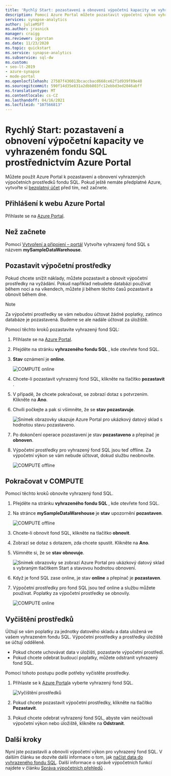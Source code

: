 ```yaml
---
title: 'Rychlý Start: pozastavení a obnovení výpočetní kapacity ve vyhrazeném fondu SQL prostřednictvím Azure Portal'
description: Pomocí Azure Portal můžete pozastavit výpočetní výkon vyhrazeného fondu SQL a ušetřit tak náklady. Až budete připraveni k používání datového skladu, obnovte výpočetní prostředky.
services: synapse-analytics
author: julieMSFT
ms.author: jrasnick
manager: craigg
ms.reviewer: igorstan
ms.date: 11/23/2020
ms.topic: quickstart
ms.service: synapse-analytics
ms.subservice: sql-dw
ms.custom:
- seo-lt-2019
- azure-synapse
- mode-portal
ms.openlocfilehash: 27587f436013bcaccbacd668ce62f1d939f89e48
ms.sourcegitcommit: 590f14d35e831a2dbb803fc12ebbd3ed2046abff
ms.translationtype: MT
ms.contentlocale: cs-CZ
ms.lasthandoff: 04/16/2021
ms.locfileid: "107566813"
---
```

# <a name="quickstart-pause-and-resume-compute-in-dedicated-sql-pool-via-the-azure-portal"></a>Rychlý Start: pozastavení a obnovení výpočetní kapacity ve vyhrazeném fondu SQL prostřednictvím Azure Portal

Můžete použít Azure Portal k pozastavení a obnovení vyhrazených výpočetních prostředků fondu SQL. Pokud ještě nemáte předplatné Azure, vytvořte si [bezplatný účet](https://azure.microsoft.com/free/) před tím, než začnete.

## <a name="sign-in-to-the-azure-portal"></a>Přihlášení k webu Azure Portal

Přihlaste se na [Azure Portal](https://portal.azure.com/).

## <a name="before-you-begin"></a>Než začnete

Pomocí [Vytvoření a připojení – portál](../quickstart-create-sql-pool-portal.md) Vytvořte vyhrazený fond SQL s názvem **mySampleDataWarehouse**. 

## <a name="pause-compute"></a>Pozastavit výpočetní prostředky

Pokud chcete snížit náklady, můžete pozastavit a obnovit výpočetní prostředky na vyžádání. Pokud například nebudete databázi používat během noci a na víkendech, můžete ji během těchto časů pozastavit a obnovit během dne.
 
>[!NOTE]
>Za výpočetní prostředky se vám nebudou účtovat žádné poplatky, zatímco databáze je pozastavená. Budeme se ale nadále účtovat za úložiště. 

Pomocí těchto kroků pozastavíte vyhrazený fond SQL:

1. Přihlaste se na [Azure Portal](https://portal.azure.com/).
2. Přejděte na stránku **vyhrazeného fondu SQL** , kde otevřete fond SQL. 
3. **Stav** oznámení je **online**.

    ![COMPUTE online](././media/pause-and-resume-compute-portal/compute-online.png)

4. Chcete-li pozastavit vyhrazený fond SQL, klikněte na tlačítko **pozastavit** . 
5. V případě, že chcete pokračovat, se zobrazí dotaz s potvrzením. Klikněte na **Ano**.
6. Chvíli počkejte a pak si všimněte, že se **stav** **pozastavuje**.

    ![Snímek obrazovky ukazuje Azure Portal pro ukázkový datový sklad s hodnotou stavu pozastaveno.](./media/pause-and-resume-compute-portal/pausing.png)

7. Po dokončení operace pozastavení je stav **pozastaveno** a přepínač je **obnoven**.
8. Výpočetní prostředky pro vyhrazený fond SQL jsou teď offline. Za výpočetní výkon se vám nebude účtovat, dokud službu neobnovíte.

    ![COMPUTE offline](././media/pause-and-resume-compute-portal/compute-offline.png)


## <a name="resume-compute"></a>Pokračovat v COMPUTE

Pomocí těchto kroků obnovíte vyhrazený fond SQL.

1. Přejděte na stránku **vyhrazeného fondu SQL** , kde otevřete fond SQL.
3. Na stránce **mySampleDataWarehouse** je **stav** upozornění **pozastaven**.

    ![COMPUTE offline](././media/pause-and-resume-compute-portal/compute-offline.png)

1. Chcete-li obnovit fond SQL, klikněte na tlačítko **obnovit**. 
1. Zobrazí se dotaz s dotazem, zda chcete spustit. Klikněte na **Ano**.
1. Všimněte si, že se **stav** **obnovuje**.

    ![Snímek obrazovky se zobrazí Azure Portal pro ukázkový datový sklad s vybraným tlačítkem Start a stavovou hodnotou obnovení.](./media/pause-and-resume-compute-portal/resuming.png)

1. Když je fond SQL zase online, je stav **online** a přepínač je **pozastaven**.
1. Výpočetní prostředky pro fond SQL jsou teď online a službu můžete používat. Poplatky za výpočetní prostředky se obnovily.

    ![COMPUTE online](././media/pause-and-resume-compute-portal/compute-online.png)

## <a name="clean-up-resources"></a>Vyčištění prostředků

Účtují se vám poplatky za jednotky datového skladu a data uložená ve vašem vyhrazeném fondu SQL. Výpočetní prostředky a prostředky úložiště se účtují odděleně. 

- Pokud chcete uchovávat data v úložišti, pozastavte výpočetní prostředí.
- Pokud chcete odebrat budoucí poplatky, můžete odstranit vyhrazený fond SQL. 

Pomocí tohoto postupu podle potřeby vyčistěte prostředky.

1. Přihlaste se k [Azure Portal](https://portal.azure.com)a vyberte vyhrazený fond SQL.

    ![Vyčištění prostředků](./media/pause-and-resume-compute-portal/clean-up-resources.png)

1. Pokud chcete pozastavit výpočetní prostředky, klikněte na tlačítko **Pozastavit**. 

1. Pokud chcete odebrat vyhrazený fond SQL, abyste vám neúčtovali výpočetní výkon nebo úložiště, klikněte na **Odstranit**.



## <a name="next-steps"></a>Další kroky

Nyní jste pozastavili a obnovili výpočetní výkon pro vyhrazený fond SQL. V dalším článku se dozvíte další informace o tom, jak [načíst data do vyhrazeného fondu SQL](./load-data-from-azure-blob-storage-using-copy.md). Další informace o správě výpočetních funkcí najdete v článku [Správa výpočetních přehledů](sql-data-warehouse-manage-compute-overview.md) .
